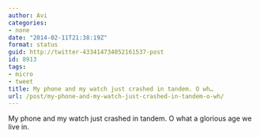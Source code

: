 ```yaml
---
author: Avi
categories:
- none
date: "2014-02-11T21:38:19Z"
format: status
guid: http://twitter-433414734852161537-post
id: 8913
tags:
- micro
- tweet
title: My phone and my watch just crashed in tandem. O wh…
url: /post/my-phone-and-my-watch-just-crashed-in-tandem-o-wh/
---
```

My phone and my watch just crashed in tandem. O what a glorious age we live in.
